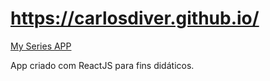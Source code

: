 # https://carlosdiver.github.io/

<a href="http://myseriesapp-com.umbler.net/" target="_blank">My Series APP</a>

App criado com ReactJS para fins didáticos.
